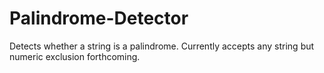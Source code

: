 # Palindrome-Detector
Detects whether a string is a palindrome.
Currently accepts any string but numeric exclusion forthcoming.
